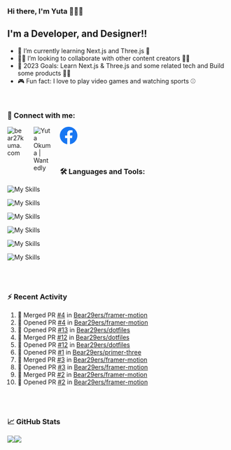 ### Hi there, I'm Yuta 🤟🏻🐻

## I'm a Developer, and Designer!!

- 🌱 I’m currently learning Next.js and Three.js 🤣
- 👬🏻 I’m looking to collaborate with other content creators 👋🏻
- 🥅 2023 Goals: Learn Next.js & Three.js and some related tech and Build some products 💪🏻
- 🎮 Fun fact: I love to play video games and watching sports ⚾️

<br />

### :wave: Connect with me:

[<img align="left" alt="bear27kuma.com" width="40px" src="https://user-images.githubusercontent.com/39920490/156489586-f125813b-e344-46d6-9306-f5786684b976.jpg" style="margin-right: 20px;" />](https://bear29ers.github.io/)
[<img align="left" alt="Yuta Okuma | Wantedly" width="40px" src="https://user-images.githubusercontent.com/39920490/156489528-fdc520d6-10f1-43b6-8bf8-fadf8dcf1a90.jpg" style="margin-right: 20px;" />](https://www.wantedly.com/id/yuta_okuma_b)
[<img align="left" alt="Yuta Okuma | Facebook" width="40px" src="https://github.com/github/explore/blob/main/topics/facebook/facebook.png?raw=true" style="margin-right: 20px;" />](https://www.facebook.com/kumakuma1129/)

[//]: # '[<img align="left" alt="Yuta Okuma | Instagram" width="40px" src="https://github.com/github/explore/blob/main/topics/instagram/instagram.png?raw=true" />](https://www.instagram.com/bear_27earl/)'

<br />
<br />
<br />
<br />

### :hammer_and_wrench: Languages and Tools:

![My Skills](https://skillicons.dev/icons?i=html,css,sass,tailwind,bootstrap,js)

![My Skills](https://skillicons.dev/icons?i=ts,jquery,react,nextjs,vercel,vue)

![My Skills](https://skillicons.dev/icons?i=nodejs,express,jest,php,laravel,mysql)

![My Skills](https://skillicons.dev/icons?i=docker,git,github,githubactions,aws,linux)

![My Skills](https://skillicons.dev/icons?i=vim,neovim,lua,md,idea,vscode)

![My Skills](https://skillicons.dev/icons?i=atom,webpack,xd,ps,ai,ae)

<br />
<br />

### :zap: Recent Activity

<!--START_SECTION:activity-->

1. 🎉 Merged PR [#4](https://github.com/Bear29ers/framer-motion/pull/4) in [Bear29ers/framer-motion](https://github.com/Bear29ers/framer-motion)
2. 💪 Opened PR [#4](https://github.com/Bear29ers/framer-motion/pull/4) in [Bear29ers/framer-motion](https://github.com/Bear29ers/framer-motion)
3. 💪 Opened PR [#13](https://github.com/Bear29ers/dotfiles/pull/13) in [Bear29ers/dotfiles](https://github.com/Bear29ers/dotfiles)
4. 🎉 Merged PR [#12](https://github.com/Bear29ers/dotfiles/pull/12) in [Bear29ers/dotfiles](https://github.com/Bear29ers/dotfiles)
5. 💪 Opened PR [#12](https://github.com/Bear29ers/dotfiles/pull/12) in [Bear29ers/dotfiles](https://github.com/Bear29ers/dotfiles)
6. 💪 Opened PR [#1](https://github.com/Bear29ers/primer-three/pull/1) in [Bear29ers/primer-three](https://github.com/Bear29ers/primer-three)
7. 🎉 Merged PR [#3](https://github.com/Bear29ers/framer-motion/pull/3) in [Bear29ers/framer-motion](https://github.com/Bear29ers/framer-motion)
8. 💪 Opened PR [#3](https://github.com/Bear29ers/framer-motion/pull/3) in [Bear29ers/framer-motion](https://github.com/Bear29ers/framer-motion)
9. 🎉 Merged PR [#2](https://github.com/Bear29ers/framer-motion/pull/2) in [Bear29ers/framer-motion](https://github.com/Bear29ers/framer-motion)
10. 💪 Opened PR [#2](https://github.com/Bear29ers/framer-motion/pull/2) in [Bear29ers/framer-motion](https://github.com/Bear29ers/framer-motion)

<!--END_SECTION:activity-->

<br />
<br />

### :chart_with_upwards_trend: GitHub Stats

<div style="display: flex;">
    <a href="https://github.com/Bear29ers">
        <img height="200px;" src="https://github-readme-stats.vercel.app/api?username=Bear29ers&show_icons=true&theme=bear">
    </a>
    <a href="https://github.com/Bear29ers">
        <img height="200px" src="https://github-readme-stats.vercel.app/api/top-langs/?username=Bear29ers&langs_count=6&layout=compact&theme=bear">
    </a>
</div>
